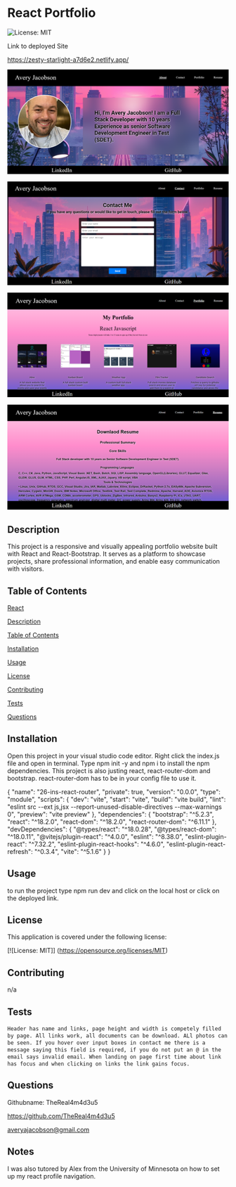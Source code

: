 # React Portfolio

  
![License: MIT](https://img.shields.io/badge/License-MIT-yellow.svg) 

Link to deployed Site 

https://zesty-starlight-a7d6e2.netlify.app/


![about photo](image-1.png)

![contact photo](image-2.png)

![portfolio photo](image-3.png)

![resume photo](image-4.png)



## Description 

This project is a responsive and visually appealing portfolio website built with React and React-Bootstrap. 
It serves as a platform to showcase projects, share professional information, and enable easy communication with visitors.

## Table of Contents  

[React](#reach)

[Description](#description)

[Table of Contents](#table-of-contents)

[Installation](#installation)

[Usage](#usage)

[License](#license)

[Contributing](#contributing)

[Tests](#tests)

[Questions](#questions)

  ## Installation  

  Open this project in your visual studio code editor. Right click the index.js file and open in terminal. Type npm init -y and npm i to install the npm dependencies. This project is also justing react, react-router-dom and bootstrap. react-router-dom has to be in your config file to use it. 

  {
  "name": "26-ins-react-router",
  "private": true,
  "version": "0.0.0",
  "type": "module",
  "scripts": {
    "dev": "vite",
    "start": "vite",
    "build": "vite build",
    "lint": "eslint src --ext js,jsx --report-unused-disable-directives --max-warnings 0",
    "preview": "vite preview"
  },
  "dependencies": {
    "bootstrap": "^5.2.3",
    "react": "^18.2.0",
    "react-dom": "^18.2.0",
    "react-router-dom": "^6.11.1"
  },
  "devDependencies": {
    "@types/react": "^18.0.28",
    "@types/react-dom": "^18.0.11",
    "@vitejs/plugin-react": "^4.0.0",
    "eslint": "^8.38.0",
    "eslint-plugin-react": "^7.32.2",
    "eslint-plugin-react-hooks": "^4.6.0",
    "eslint-plugin-react-refresh": "^0.3.4",
    "vite": "^5.1.6"
  }
}


   

  ## Usage  

  to run the project type npm run dev and click on the local host or click on the deployed link. 

   

  ## License 

  This application is covered under the following license:  

   

  [![License: MIT]] (https://opensource.org/licenses/MIT) 

   

  ## Contributing  

  n/a 

   

  ## Tests  

    Header has name and links, page height and width is competely filled by page. All links work, all documents can be download. ALl photos can be seen. If you hover over input boxes in contact me there is a message saying this field is required, if you do not put an @ in the email says invalid email. When landing on page first time about link has focus and when clicking on links the link gains focus. 

   
  ## Questions 

  Githubname: TheReal4m4d3u5

   

  https://github.com/TheReal4m4d3u5 

   

  averyajacobson@gmail.com 



## Notes
I was also tutored by Alex from the University of Minnesota on how to set up my react profile navigation. 


